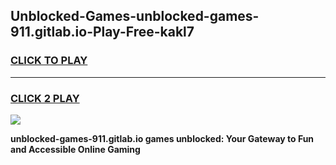 
## Unblocked-Games-unblocked-games-911.gitlab.io-Play-Free-kakl7
<h3>
<a href="https://premium76.site?title=unblocked-games-911.gitlab.io&ref=09A">CLICK TO PLAY</a></h3>
<hr>

<h3>
<a href="https://premium76.site?title=unblocked-games-911.gitlab.io&ref=09A">CLICK 2 PLAY</a>
  
</h3>

<a href="https://premium76.site?title=unblocked-games-911.gitlab.io&ref=09A"><img src="https://clearcache.store/games.png"></a>


**unblocked-games-911.gitlab.io games unblocked: Your Gateway to Fun and Accessible Online Gaming**
